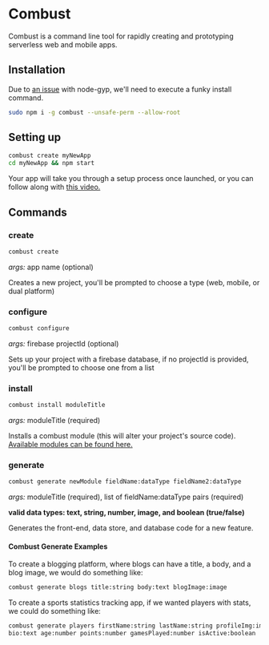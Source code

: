 # Combust

Combust is a command line tool for rapidly creating and prototyping serverless web and mobile apps.

## Installation

Due to [an issue](https://github.com/nodejs/node-gyp/issues/454) with node-gyp, we'll need to execute a funky install command.

```sh
sudo npm i -g combust --unsafe-perm --allow-root
```

## Setting up

```sh
combust create myNewApp
cd myNewApp && npm start
```

Your app will take you through a setup process once launched, or you can follow along with [this video.](https://youtu.be/NocD6ElmdF0?t=89)

## Commands

### create

```sh
combust create
```

<i>args:</i> app name (optional)

Creates a new project, you'll be prompted to choose a type (web, mobile, or dual platform)

### configure

```sh
combust configure
```

<i>args:</i> firebase projectId (optional)

Sets up your project with a firebase database, if no projectId is provided, you'll be prompted to choose one from a list

### install

```sh
combust install moduleTitle
```

<i>args:</i> moduleTitle (required)

Installs a combust module (this will alter your project's source code).
[Available modules can be found here.](https://joeroddy.github.io/combust/modules.html)

### generate

```sh
combust generate newModule fieldName:dataType fieldName2:dataType
```

<i>args:</i> moduleTitle (required), list of fieldName:dataType pairs (required)

<b>valid data types: text, string, number, image, and boolean (true/false)</b>

Generates the front-end, data store, and database code for a new feature.

#### Combust Generate Examples

To create a blogging platform, where blogs can have a title, a body, and a blog image, we would do something like:

```sh
combust generate blogs title:string body:text blogImage:image
```

To create a sports statistics tracking app, if we wanted players with stats, we could do something like:

```sh
combust generate players firstName:string lastName:string profileImg:image
bio:text age:number points:number gamesPlayed:number isActive:boolean
```
